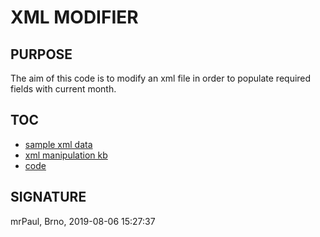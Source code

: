 # XML MODIFIER

## PURPOSE
The aim of this code is to modify an xml file in order to populate required fields with current month. 


## TOC
* [sample xml data](sample.xml)
* [xml manipulation kb](ps_xml_modifier.md)
* [code](xml_modifier.ps1)

## SIGNATURE 
mrPaul, Brno, 2019-08-06 15:27:37
